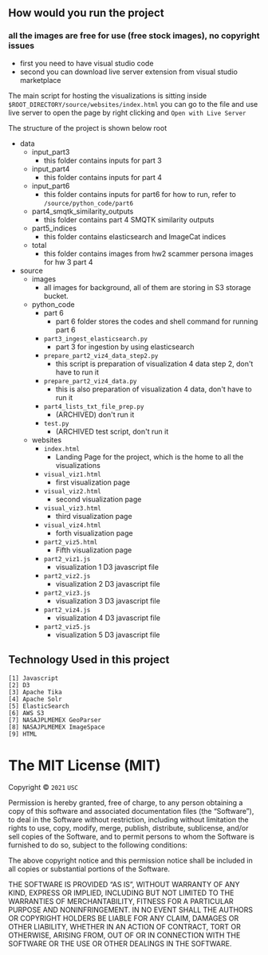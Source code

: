 ## How would you run the project

### all the images are free for use (free stock images), no copyright issues

- first you need to have visual studio code
- second you can download live server extension from visual studio marketplace

The main script for hosting the visualizations is sitting inside `$ROOT_DIRECTORY/source/websites/index.html`
you can go to the file and use live server to open the page by right clicking and `Open with Live Server`

The structure of the project is shown below
root

- data
  - input_part3
    - this folder contains inputs for part 3
  - input_part4
    - this folder contains inputs for part 4
  - input_part6
    - this folder contains inputs for part6 for how to run, refer to `/source/python_code/part6`
  - part4_smqtk_similarity_outputs
    - this folder contains part 4 SMQTK similarity outputs
  - part5_indices
    - this folder contains elasticsearch and ImageCat indices
  - total
    - this folder contains images from hw2 scammer persona images for hw 3 part 4
- source
  - images
    - all images for background, all of them are storing in S3 storage bucket.
  - python_code
    - part 6
      - part 6 folder stores the codes and shell command for running part 6
    - `part3_ingest_elasticsearch.py`
      - part 3 for ingestion by using elasticsearch
    - `prepare_part2_viz4_data_step2.py`
      - this script is preparation of visualization 4 data step 2, don't have to run it
    - `prepare_part2_viz4_data.py`
      - this is also preparation of visualization 4 data, don't have to run it
    - `part4_lists_txt_file_prep.py`
      - (ARCHIVED) don't run it
    - `test.py`
      - (ARCHIVED test script, don't run it
  - websites
    - `index.html`
      - Landing Page for the project, which is the home to all the visualizations
    - `visual_viz1.html`
      - first visualization page
    - `visual_viz2.html`
      - second visualization page
    - `visual_viz3.html`
      - third visualization page
    - `visual_viz4.html`
      - forth visualization page
    - `part2_viz5.html`
      - Fifth visualization page
    - `part2_viz1.js`
      - visualization 1 D3 javascript file
    - `part2_viz2.js`
      - visualization 2 D3 javascript file
    - `part2_viz3.js`
      - visualization 3 D3 javascript file
    - `part2_viz4.js`
      - visualization 4 D3 javascript file
    - `part2_viz5.js`
      - visualization 5 D3 javascript file

## Technology Used in this project

    [1] Javascript
    [2] D3
    [3] Apache Tika
    [4] Apache Solr
    [5] ElasticSearch
    [6] AWS S3
    [7] NASAJPLMEMEX GeoParser
    [8] NASAJPLMEMEX ImageSpace
    [9] HTML

The MIT License (MIT)
=====================

Copyright © `2021` `USC`

Permission is hereby granted, free of charge, to any person
obtaining a copy of this software and associated documentation
files (the “Software”), to deal in the Software without
restriction, including without limitation the rights to use,
copy, modify, merge, publish, distribute, sublicense, and/or sell
copies of the Software, and to permit persons to whom the
Software is furnished to do so, subject to the following
conditions:

The above copyright notice and this permission notice shall be
included in all copies or substantial portions of the Software.

THE SOFTWARE IS PROVIDED “AS IS”, WITHOUT WARRANTY OF ANY KIND,
EXPRESS OR IMPLIED, INCLUDING BUT NOT LIMITED TO THE WARRANTIES
OF MERCHANTABILITY, FITNESS FOR A PARTICULAR PURPOSE AND
NONINFRINGEMENT. IN NO EVENT SHALL THE AUTHORS OR COPYRIGHT
HOLDERS BE LIABLE FOR ANY CLAIM, DAMAGES OR OTHER LIABILITY,
WHETHER IN AN ACTION OF CONTRACT, TORT OR OTHERWISE, ARISING
FROM, OUT OF OR IN CONNECTION WITH THE SOFTWARE OR THE USE OR
OTHER DEALINGS IN THE SOFTWARE.

